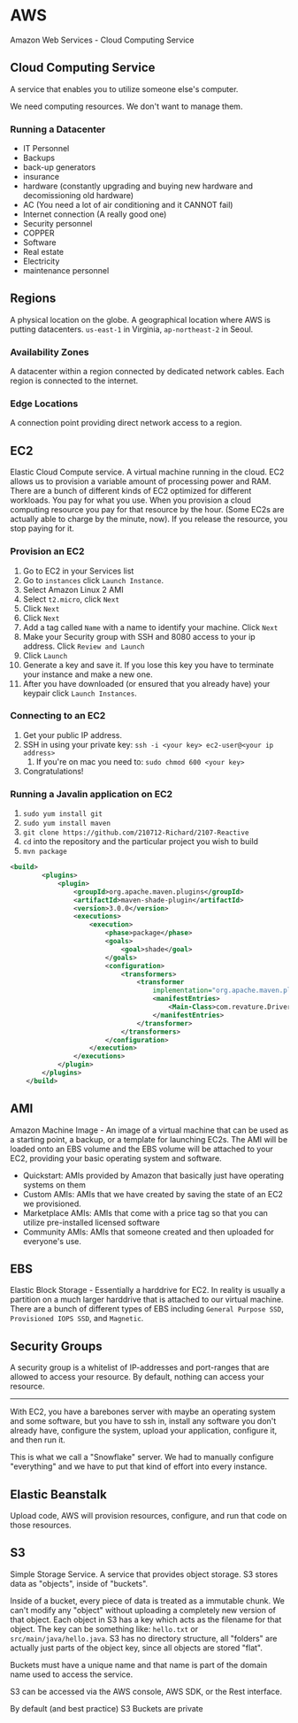 # AWS
Amazon Web Services - Cloud Computing Service

## Cloud Computing Service
A service that enables you to utilize someone else's computer.

We need computing resources. We don't want to manage them.

### Running a Datacenter
* IT Personnel
* Backups
* back-up generators
* insurance
* hardware (constantly upgrading and buying new hardware and decomissioning old hardware)
* AC (You need a lot of air conditioning and it CANNOT fail)
* Internet connection (A really good one)
* Security personnel
* COPPER
* Software
* Real estate
* Electricity
* maintenance personnel

## Regions
A physical location on the globe. A geographical location where AWS is putting datacenters.
`us-east-1` in Virginia, `ap-northeast-2` in Seoul.

### Availability Zones
A datacenter within a region connected by dedicated network cables. Each region is connected to the internet.

### Edge Locations

A connection point providing direct network access to a region.

## EC2

Elastic Cloud Compute service. A virtual machine running in the cloud. EC2 allows us to provision a variable amount of processing power and RAM. There are a bunch of different kinds of EC2 optimized for different workloads. You pay for what you use. When you provision a cloud computing resource you pay for that resource by the hour. (Some EC2s are actually able to charge by the minute, now). If you release the resource, you stop paying for it.

### Provision an EC2
1. Go to EC2 in your Services list
2. Go to `instances` click `Launch Instance`.
3. Select Amazon Linux 2 AMI
4. Select `t2.micro`, click `Next`
5. Click `Next`
6. Click `Next`
7. Add a tag called `Name` with a name to identify your machine. Click `Next`
8. Make your Security group with SSH and 8080 access to your ip address. Click `Review and Launch`
9. Click `Launch`
10. Generate a key and save it. If you lose this key you have to terminate your instance and make a new one.
11. After you have downloaded (or ensured that you already have) your keypair click `Launch Instances`.

### Connecting to an EC2
1. Get your public IP address.
2. SSH in using your private key: `ssh -i <your key> ec2-user@<your ip address>`
   1. If you're on mac you need to: `sudo chmod 600 <your key>`
3. Congratulations!

### Running a Javalin application on EC2
1. `sudo yum install git`
2. `sudo yum install maven`
3. `git clone https://github.com/210712-Richard/2107-Reactive`
4. `cd` into the repository and the particular project you wish to build
5. `mvn package`

```xml
<build>
		<plugins>
			<plugin>
				<groupId>org.apache.maven.plugins</groupId>
				<artifactId>maven-shade-plugin</artifactId>
				<version>3.0.0</version>
				<executions>
					<execution>
						<phase>package</phase>
						<goals>
							<goal>shade</goal>
						</goals>
						<configuration>
							<transformers>
								<transformer
									implementation="org.apache.maven.plugins.shade.resource.ManifestResourceTransformer">
									<manifestEntries>
										<Main-Class>com.revature.Driver</Main-Class>
									</manifestEntries>
								</transformer>
							</transformers>
						</configuration>
					</execution>
				</executions>
			</plugin>
		</plugins>
	</build>
```


## AMI
Amazon Machine Image - An image of a virtual machine that can be used as a starting point, a backup, or a template for launching EC2s. The AMI will be loaded onto an EBS volume and the EBS volume will be attached to your EC2, providing your basic operating system and software.

* Quickstart: AMIs provided by Amazon that basically just have operating systems on them
* Custom AMIs: AMIs that we have created by saving the state of an EC2 we provisioned.
* Marketplace AMIs: AMIs that come with a price tag so that you can utilize pre-installed licensed software
* Community AMIs: AMIs that someone created and then uploaded for everyone's use.

## EBS
Elastic Block Storage - Essentially a harddrive for EC2. In reality is usually a partition on a much larger harddrive that is attached to our virtual machine. There are a bunch of different types of EBS including `General Purpose SSD`, `Provisioned IOPS SSD`, and `Magnetic`.

## Security Groups

A security group is a whitelist of IP-addresses and port-ranges that are allowed to access your resource. By default, nothing can access your resource.


---
With EC2, you have a barebones server with maybe an operating system and some software, but you have to ssh in, install any software you don't already have, configure the system, upload your application, configure it, and then run it.

This is what we call a "Snowflake" server. We had to manually configure "everything" and we have to put that kind of effort into every instance.

## Elastic Beanstalk

Upload code, AWS will provision resources, configure, and run that code on those resources.

## S3

Simple Storage Service. A service that provides object storage. S3 stores data as "objects", inside of "buckets".

Inside of a bucket, every piece of data is treated as a immutable chunk. We can't modify any "object" without uploading a completely new version of that object. Each object in S3 has a key which acts as the filename for that object. The key can be something like: `hello.txt` or `src/main/java/hello.java`. S3 has no directory structure, all "folders" are actually just parts of the object key, since all objects are stored "flat".

Buckets must have a unique name and that name is part of the domain name used to access the service.

S3 can be accessed via the AWS console, AWS SDK, or the Rest interface.

By default (and best practice) S3 Buckets are private